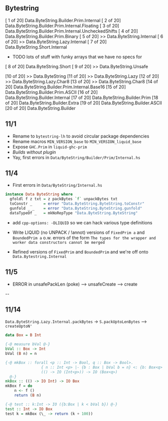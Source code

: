
## Bytestring

[ 1 of 20] Data.ByteString.Builder.Prim.Internal
[ 2 of 20] Data.ByteString.Builder.Prim.Internal.Floating
[ 3 of 20] Data.ByteString.Builder.Prim.Internal.UncheckedShifts
[ 4 of 20] Data.ByteString.Builder.Prim.Binary
[ 5 of 20] >> Data.ByteString.Internal
[ 6 of 20] >> Data.ByteString.Lazy.Internal
[ 7 of 20] Data.ByteString.Short.Internal
  * TODO lots of stuff with funky arrays that we have no specs for

[ 8 of 20] Data.ByteString.Short
[ 9 of 20] >> Data.ByteString.Unsafe

[10 of 20] >> Data.ByteString 
[11 of 20] >> Data.ByteString.Lazy
[12 of 20] >> Data.ByteString.Lazy.Char8
[13 of 20] >> Data.ByteString.Char8
[14 of 20] Data.ByteString.Builder.Prim.Internal.Base16
[15 of 20] Data.ByteString.Builder.Prim.ASCII
[16 of 20] Data.ByteString.Builder.Internal
[17 of 20] Data.ByteString.Builder.Prim
[18 of 20] Data.ByteString.Builder.Extra
[19 of 20] Data.ByteString.Builder.ASCII
[20 of 20] Data.ByteString.Builder


## 11/1

- Rename to `bytestring-lh` to avoid circular package dependencies
- Rename macros `MIN_VERSION_base` to `MIN_VERSION_liquid_base`
- Expose `GHC.Prim` in `liquid-ghc-prim`
- *Builds without plugin*
- Yay, first errors in `Data/ByteString/Builder/Prim/Internal.hs`

## 11/4

- First errors in `Data/ByteString/Internal.hs`

```haskell
instance Data ByteString where
  gfoldl f z txt = z packBytes `f` unpackBytes txt
  toConstr _     = error "Data.ByteString.ByteString.toConstr"
  gunfold _ _    = error "Data.ByteString.ByteString.gunfold"
  dataTypeOf _   = mkNoRepType "Data.ByteString.ByteString"
```

- add `cpp-options: -DLIQUID` so we can hack various type definitions

- Write LIQUID (no UNPACK / !annot) versions of `FixedPrim a` and `BoundedPrim a` 
  o.w. errors of the form `The types for the wrapper and worker data constructors cannot be merged`

- Refined versions of `FixedPrim` and `BoundedPrim` and we're off onto `Data.Bytestring.Internal`

## 11/5

- ERROR in unsafePackLen (poke) --> unsafeCreate --> create 


--

## 11/14

`Data.ByteString.Lazy.Internal.packBytes` -> `S.packUptoLenBytes` --> `createUptoN'` 



```haskell
data Box = B Int

{-@ measure bVal @-}
bVal :: Box -> Int
bVal (B n) = n

{-@ mkBox :: forall <p :: Int -> Bool, q :: Box -> Bool>. 
                { n :: Int <p> |- {b : Box | bVal b = n} <: {b: Box<q> | True}}
                (() -> IO (Int<p>)) -> IO (Box<q>)
  @-}
mkBox :: (() -> IO Int) -> IO Box
mkBox f = do
    n <- f ()
    return (B n)

{-@ test :: k:Int -> IO ({b:Box | k < bVal b}) @-}
test :: Int -> IO Box
test k = mkBox (\_ -> return (k + 100))
```